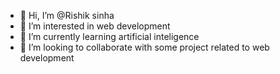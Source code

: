 - 👋 Hi, I’m @Rishik sinha
- 👀 I’m interested in web development
- 🌱 I’m currently learning artificial inteligence
- 💞️ I’m looking to collaborate with some project related to web development


<!---
SRishik/SRishik is a ✨ special ✨ repository because its `README.md` (this file) appears on your GitHub profile.
You can click the Preview link to take a look at your changes.
--->
